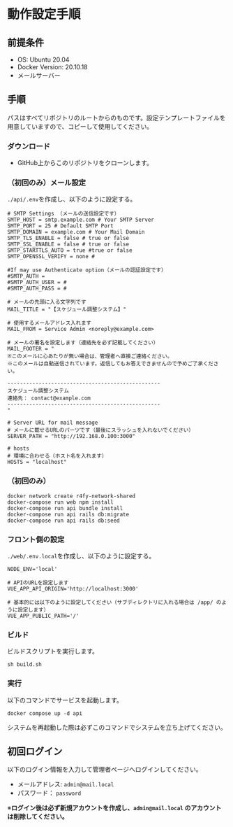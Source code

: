 # 動作設定手順
## 前提条件
- OS: Ubuntu 20.04
- Docker Version: 20.10.18
- メールサーバー

## 手順
パスはすべてリポジトリのルートからのものです。設定テンプレートファイルを用意していますので、コピーして使用してください。

### ダウンロード
- GitHub上からこのリポジトリをクローンします。

### （初回のみ）メール設定
`./api/.env`を作成し、以下のように設定する。
```env
# SMTP Settings （メールの送信設定です）
SMTP_HOST = smtp.example.com # Your SMTP Server
SMTP_PORT = 25 # Default SMTP Port
SMTP_DOMAIN = example.com # Your Mail Domain
SMTP_TLS_ENABLE = false # true or false
SMTP_SSL_ENABLE = false # true or false
SMTP_STARTTLS_AUTO = true #true or false
SMTP_OPENSSL_VERIFY = none #

#If may use Authenticate option（メールの認証設定です）
#SMTP_AUTH =
#SMTP_AUTH_USER = #
#SMTP_AUTH_PASS = #

# メールの先頭に入る文字列です
MAIL_TITLE = "【スケジュール調整システム】"

# 使用するメールアドレス入れます
MAIL_FROM = Service Admin <noreply@example.com>

# メールの署名を設定します（連絡先を必ず記載してください）
MAIL_FOOTER = "
※このメールに心あたりが無い場合は、管理者へ直接ご連絡ください。
※このメールは自動送信されています。返信してもお答えできませんので予めご了承ください。

-------------------------------------------------
スケジュール調整システム
連絡先： contact@example.com
-------------------------------------------------
"

# Server URL for mail message
# メールに載せるURLのパーツです（最後にスラッシュを入れないでください）
SERVER_PATH = "http://192.168.0.100:3000"

# hosts
# 環境に合わせる（ホスト名を入れます）
HOSTS = "localhost"
```

### （初回のみ）
```shell
docker network create r4fy-network-shared
docker-compose run web npm install
docker-compose run api bundle install
docker-compose run api rails db:migrate
docker-compose run api rails db:seed
```

### フロント側の設定
`./web/.env.local`を作成し、以下のように設定する。
```env
NODE_ENV='local'

# APIのURLを設定します
VUE_APP_API_ORIGIN='http://localhost:3000'

# 基本的には以下のように設定してください（サブディレクトリに入れる場合は /app/ のように設定します）
VUE_APP_PUBLIC_PATH='/'
```

### ビルド
ビルドスクリプトを実行します。
```shell
sh build.sh
```

### 実行
以下のコマンドでサービスを起動します。
```
docker compose up -d api
```
システムを再起動した際は必ずこのコマンドでシステムを立ち上げてください。

## 初回ログイン
以下のログイン情報を入力して管理者ページへログインしてください。
- メールアドレス: `admin@mail.local`
- パスワード： `password`

※**ログイン後は必ず新規アカウントを作成し、`admin@mail.local` のアカウントは削除してください。**
